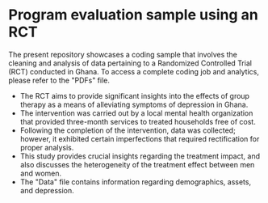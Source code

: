 # Program evaluation sample  using an RCT

The present repository showcases a coding sample that involves the cleaning and analysis of data pertaining to a Randomized Controlled Trial (RCT) conducted in Ghana. To access a complete coding job and analytics, please refer to the "PDFs" file.

+ The RCT aims to provide significant insights into the effects of group therapy as a means of alleviating symptoms of depression in Ghana. 
+ The intervention was carried out by a local mental health organization that provided three-month services to treated households free of cost. 
+ Following the completion of the intervention, data was collected; however, it exhibited certain imperfections that required rectification for proper analysis.
+ This study provides crucial insights regarding the treatment impact, and also discusses the heterogeneity of the treatment effect between men and women. 
+ The "Data" file contains information regarding demographics, assets, and depression.

